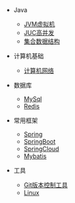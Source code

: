  * Java
   * [JVM虚拟机](./docs/JVM.md)
   * [JUC高并发](./docs/JUC.md)
   * [集合数据结构](./docs/Collection.md)
   
 * 计算机基础
   * [计算机网络](./docs/NetWork.md) 
   
 * 数据库
   - [MySql](./docs/MySql.md)  
   - [Redis](./docs/Redis.md) 
   
 - 常用框架
   - [Spring](./docs/Spring.md)
   - [SpringBoot](./docs/SpringBoot.md)
   - [SpringCloud](./docs/SpringCloud.md)
   - [Mybatis](./docs/Mybatis.md)
   
 - 工具
   - [Git版本控制工具](./docs/Git.md)
   - [Linux](./docs/Linux.md)
  